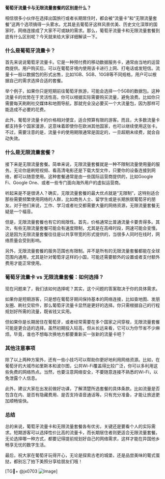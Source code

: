 **葡萄牙流量卡与无限流量套餐的区别是什么？**

相信很多小伙伴在选择出国旅行或者长期居住时，都会被“流量卡”和“无限流量套餐”这两个选项搞得一头雾水。尤其是去葡萄牙这样风景优美、历史文化深厚的国家时，网络连接成了大家不可或缺的需求。那么，葡萄牙流量卡和无限流量套餐到底有什么区别呢？今天就来给大家详细解读一下。

### **什么是葡萄牙流量卡？**

首先来说说葡萄牙流量卡。它是一种预付费的移动数据服务卡，通常由当地的运营商提供。用户购买后，可以在葡萄牙境内使用该卡进行上网、打电话或发短信。流量卡一般以数据包的形式出售，比如1GB、5GB、10GB等不同规格，用户可以根据自己的需求选择合适的套餐。

举个例子，如果你只是短期前往葡萄牙旅游，可能会选择一个5GB的数据包。这种流量卡的优势在于灵活性高，你可以根据实际需要购买流量，避免浪费。比如你只需要每天刷刷社交媒体和地图导航，那就完全没必要买一个大流量包，因为那样可能造成不必要的花费。

此外，葡萄牙流量卡的价格相对便宜，适合预算有限的游客。而且，大多数流量卡都支持多个国家漫游，这意味着即使你在欧洲其他国家，也可以继续使用这张卡。不过，需要注意的是，流量卡的使用期限通常是固定的，一旦超期未续费，就会自动失效。

### **什么是无限流量套餐？**

接下来是无限流量套餐。简单来说，无限流量套餐就是一种不限制流量使用量的服务。无论你是刷短视频、看高清电影还是下载大型文件，只要你的设备连接到网络，都可以随意使用。这种套餐通常是由一些国际运营商提供的，比如Google Fi、Google One、或者一些专门面向海外用户的虚拟运营商。

听起来是不是很诱人？确实，无限流量套餐的最大优点就是“无限制”，这特别适合那些需要频繁使用网络的人群，比如商务人士、留学生或是长期旅居葡萄牙的朋友。对于他们来说，工作、学习或者社交都需要大量的网络资源，无限流量套餐无疑是一个福音。

但是，无限流量套餐也有它的局限性。首先，价格通常比普通流量卡要贵得多。其次，有些无限流量套餐可能会有速度限制，尤其是在高峰时段，网速可能会变慢。这是因为无限流量套餐往往是以共享带宽的形式提供的，当很多人同时在线时，网络质量会受到影响。

另外，无限流量套餐的服务范围也有限制。并不是所有的无限流量套餐都能在全球范围内通用，尤其是针对葡萄牙这样的小国，可能还需要额外的设置或者支付额外费用才能正常使用。

### **葡萄牙流量卡 vs 无限流量套餐：如何选择？**

现在问题来了，我们该如何选择呢？其实，这个问题的答案取决于你的具体需求。

如果你是短期游客，只是想在葡萄牙期间保持基本的网络连接，比如查地图、发朋友圈、刷社交软件，那么葡萄牙流量卡显然是更好的选择。你只需根据自己的行程规划好所需的流量，既省钱又实用。

但如果你是长期居住在葡萄牙，或者经常需要在多个国家之间穿梭，无限流量套餐可能是更合适的选择。虽然初期投入较高，但从长远来看，它可以为你节省不少麻烦。毕竟，谁也不想每次换地方都要重新买一张新的流量卡吧？

### **其他注意事项**

除了以上两种方案外，还有一些小技巧可以帮助你更好地利用网络资源。比如，在葡萄牙的大城市如里斯本和波尔图，公共Wi-Fi覆盖得比较广泛，你可以多利用这些免费的网络热点。当然，也要注意网络安全，不要随意连接不熟悉的Wi-Fi，以免泄露个人信息。

此外，建议大家在出发前做好功课，了解清楚所选套餐的具体条款。比如流量是否包含在内、是否有隐藏费用、是否支持语音通话等。只有充分准备，才能让旅途更加顺畅愉快。

### **总结**

总的来说，葡萄牙流量卡和无限流量套餐各有优劣，关键还是要看个人的实际需求。短期游客可以选择性价比高的流量卡，而长期居住者则更适合无限流量套餐。无论选择哪一种方式，都要记得提前规划好自己的网络需求，这样才能在异国他乡畅享无忧的数字生活。

最后，祝大家在葡萄牙玩得开心，无论是探索古老的城堡，还是品尝美味的葡式蛋挞，都别忘了拍下美照分享给朋友们哦！

[TG💪+ @jx0703 ![Image](https://github.com/user-attachments/assets/dbca1d08-cadb-493c-b0ec-ad6f7a83f270)]